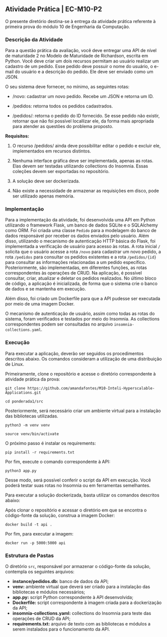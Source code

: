 <h2>Atividade Prática | EC-M10-P2</h2>

O presente diretório destina-se à entrega da atividade prática referente à primeira prova do módulo 10 de Engenharia da Computação.

<h3>Descrição da Atividade</h3>

Para a questão prática da avaliação, você deve entregar uma API de nível de maturidade 2 no Modelo de Maturidade de Richardson, escrita em Python.
Você deve criar um dois recursos permitam ao usuário realizar um cadastro de um pedido. Esse pedido deve possuir o nome do usuário, o e-mail do usuário e a descrição do pedido. Ele deve ser enviado como um JSON. 

O seu sistema deve fornecer, no mínimo, as seguintes rotas:

- /novo: cadastrar um novo pedido. Recebe um JSON e retorna um ID.

- /pedidos: retorna todos os pedidos cadastrados.

- /pedidos/<id>: retorna o pedido do ID fornecido. Se esse pedido não existir, retornar que não foi possível locallizar ele, da forma mais apropriada para atender as questões do problema proposto.
  
**Requisitos:**

1. O recurso /pedidos/<id> ainda deve possibilitar editar o pedido e excluir ele, implementados em recursos distintos.

2. Nenhuma interface gráfica deve ser implementada, apenas as rotas. Elas devem ser testadas utilizando collections do Insomnia. Essas coleções devem ser exportadas no repositório.

3. A solução deve ser dockerizada.

4. Não existe a necessidade de armazenar as requisições em disco, pode ser utilizado apenas memória.

<h3>Implementação</h3>

Para a implementação da atividade, foi desenvolvida uma API em Python utilizando o framework Flask, um banco de dados SQLite e o SQLAlchemy como ORM. Foi criada uma classe <code>Pedido</code> para a modelagem do banco de dados responsável por receber os dados enviados pelo usuário. Além disso, utilizando o mecanismo de autenticação HTTP básica do Flask, foi implementada a verificação de usuário para acesso às rotas. A rota inicial <code>/</code> solicita que o usuário acesse a rota <code>/novo</code> para cadastrar um novo pedido, a rota <code>/pedidos</code> para consultar os pedidos existentes e a rota <code>/pedidos/{id}</code> para consultar as informações relacionadas a um pedido específico. Posteriormente, são implementadas, em diferentes funções, as rotas correspondentes às operações de CRUD. Na aplicação, é possível consultar, criar, atualizar e deletar os pedidos realizados. No último bloco de código, a aplicação é inicializada, de forma que o sistema crie o banco de dados e se mantenha em execução.

Além disso, foi criado um Dockerfile para que a API pudesse ser executada por meio de uma imagem Docker.

O mecanismo de autenticação de usuário, assim como todas as rotas do sistema, foram verificados e testados por meio do Insomnia. As collections correspondentes podem ser consultadas no arquivo <code>insomnia-collections.yaml</code>.

<h3>Execução</h3>

Para executar a aplicação, deverão ser seguidos os procedimentos descritos abaixo. Os comandos consideram a utilização de uma distribuição de Linux.

Primeiramente, clone o repositório e acesse o diretório correspondente à atividade prática da prova:

```shell
git clone https://github.com/amandafontes/M10-Inteli-Hyperscalable-Applications.git

cd ponderada1/src
```

Posteriormente, será necessário criar um ambiente virtual para a instalação das bibliotecas utilizadas.

```shell
python3 -m venv venv

source venv/bin/activate
```

O próximo passo é instalar os requirements:

```shell
pip install -r requirements.txt
```

Por fim, execute o comando correspondente à API:

```shell
python3 app.py
```

Desse modo, será possível conferir o script da API em execução. Você poderá testar suas rotas no Insomnia ou em ferramentas semelhantes.

Para executar a solução dockerizada, basta utilizar os comandos descritos abaixo:

Após clonar o repositório e acessar o diretório em que se encontra o código-fonte da solução, construa a imagem Docker:

```shell
docker build -t api .
```

Por fim, para executar a imagem:

```shell
docker run -p 5000:5000 api
```

<h3>Estrutura de Pastas</h3>

O diretório <code>src</code>, responsável por armazenar o código-fonte da solução, contempla os seguintes arquivos:

- **instance/pedidos.db:** banco de dados da API;
- **venv:** ambiente virtual que deverá ser criado para a instalação das bibliotecas e módulos necessários;
- **app.py:** script Python correspondente à API desenvolvida;
- **Dockerfile:** script correspondente à imagem criada para a dockerização da API;
- **insomnia-collections.yaml:** collections do Insomnia para teste das operações de CRUD da API;
- **requirements.txt:** arquivo de texto com as bibliotecas e módulos a serem instalados para o funcionamento da API.